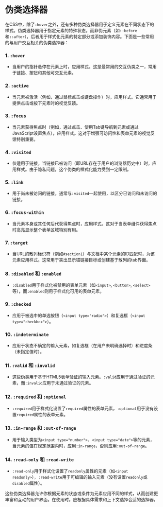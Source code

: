 # 伪类选择器

在CSS中，除了`:hover`之外，还有多种伪类选择器用于定义元素在不同状态下的样式。伪类选择器用于指定元素的特殊状态，而非伪元素（如`::before`和`::after`），后者用于样式化元素的特定部分或添加装饰内容。下面是一些常用的与用户交互相关的伪类选择器：

### 1. `:hover`

- 当用户的指针悬停在元素上时，应用样式。这是最常用的交互伪类之一，常用于链接、按钮和其他可交互元素。

### 2. `:active`

- 当元素被激活（例如，通过鼠标点击或键盘操作）时，应用样式。它通常用于提供点击或按下元素时的视觉反馈。

### 3. `:focus`

- 当元素获得焦点时（例如，通过点击、使用Tab键导航到元素或通过JavaScript设置焦点），应用样式。这对于增强可访问性和表单元素的视觉反馈特别重要。

### 4. `:visited`

- 仅适用于链接。当链接已被访问（即URL存在于用户的浏览器历史中）时，应用样式。由于隐私问题，这个伪类的样式化能力受到一定限制。

### 5. `:link`

- 用于尚未被访问的链接。通常与`:visited`一起使用，以区分已访问和未访问的链接。

### 6. `:focus-within`

- 当元素本身或其任何后代获得焦点时，应用样式。这对于当表单组件获得焦点时高亮显示整个表单区域特别有用。

### 7. `:target`

- 当URL的散列标识符（例如`#section1`）与文档中某个元素的ID匹配时，为该元素应用样式。这常用于突出显示锚链接目标或创建基于散列的tab界面。

### 8. `:disabled` 和 `:enabled`

- `:disabled`用于样式化被禁用的表单元素（如`<input>`, `<button>`, `<select>`等），而`:enabled`则用于样式化可用的表单元素。

### 9. `:checked`

- 应用于被选中的单选按钮（`<input type="radio">`）和复选框（`<input type="checkbox">`）。

### 10. `:indeterminate`

- 应用于状态不确定的输入元素，如复选框（在用户未明确选择时）和进度条（未指定值时）。

### 11. `:valid` 和 `:invalid`

- 这些伪类用于基于HTML5表单验证的输入元素。`:valid`应用于通过验证的元素，而`:invalid`应用于未通过验证的元素。

### 12. `:required` 和 `:optional`

- `:required`用于样式化设置了`required`属性的表单元素，`:optional`用于没有设置`required`属性的表单元素。

### 13. `:in-range` 和 `:out-of-range`

- 用于输入类型为`<input type="number">`、`<input type="date">`等的元素，当元素的值在规定范围内时，应用`:in-range`，否则应用`:out-of-range`。

### 14. `:read-only` 和 `:read-write`

- `:read-only`用于样式化设置了`readonly`属性的元素（如`<input readonly>`），`:read-write`用于可编辑的输入元素（没有设置`readonly`或`disabled`属性）。

这些伪类选择器允许你根据元素的状态或条件为元素应用不同的样式，从而创建更丰富和互动的用户界面。在使用时，应根据具体需求和上下文选择合适的选择器。